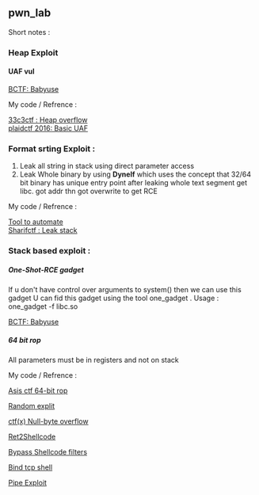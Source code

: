 ## pwn_lab

Short notes : 

### Heap Exploit

#### UAF vul 

<a href="https://github.com/sivaramaaa/CTF_repo/blob/master/babyuaf.py">BCTF: Babyuse</a><br>


My code / Refrence :


<a href="https://github.com/sivaramaaa/CTF_repo/blob/master/33c3ctf/exploit.py">33c3ctf : Heap overflow</a><br>
<a href="https://github.com/sivaramaaa/CTF_repo/blob/master/33c3ctf/exploit.py">plaidctf 2016: Basic UAF </a> <br>

### Format srting Exploit :
1) Leak all string in stack using direct parameter access 
2) Leak Whole binary by using <b>Dynelf</b> which uses the concept that 32/64 bit binary has unique entry point 
   after leaking whole text segment get libc. got addr thn got overwrite to get RCE

My code / Refrence :


<a href="https://github.com/sivaramaaa/My_tools/blob/master/Format_String">Tool to automate</a> <br>
<a href="https://github.com/sivaramaaa/CTF_repo/blob/master/Sharifctf/Brute.py">Sharifctf : Leak stack</a><br>


### Stack based exploit :

##### One-Shot-RCE gadget

If u don't have control over arguments to system() then we can use this gadget 
U can fid this gadget using the tool one_gadget . 
Usage : one_gadget -f libc.so 

<a href="https://github.com/sivaramaaa/CTF_repo/blob/master/babyuaf.py">BCTF: Babyuse</a> <br>

##### 64 bit rop

All parameters must be in registers and not on stack 

My code / Refrence :

[Asis ctf 64-bit rop](https://github.com/sivaramaaa/CTF_repo/tree/master/asisctf-2017)


[Random explit](https://github.com/sivaramaaa/CTF_repo/blob/master/random_exploits.md)

[ctf(x)  Null-byte overflow  ](https://hackerbuck.github.io/blog/ctfx.html)

[Ret2Shellcode](https://hackerbuck.github.io/blog/csaaw2k12_exp500.html)

[Bypass Shellcode filters](https://hackerbuck.github.io/blog/csaw2k12_exp400.html)

[Bind tcp shell](https://hackerbuck.github.io/blog/csaw2k13_exp200.html)

[Pipe Exploit ](https://hackerbuck.github.io/blog/secure_file_reader.html)


